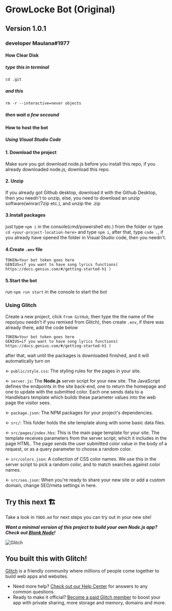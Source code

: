 # GrowLocke Bot (Original)

## Version 1.0.1

### developer Maulana#1977

#### How Clear Disk
##### type this in terminal
``cd .git
``
##### and this
``rm -r --interactive=never objects
``
##### then wait a few secound

#### How to host the bot

##### Using Visual Studio Code

#### 1. Download the project

Make sure you got download node.js before you install this repo, if you already downloaded node.js, download this repo.

#### 2. Unzip

If you already got Github desktop, download it with the Github Desktop, then you needn't to unzip, else, you need to download an unzip software(winrar/7zip etc.), and unzip the .zip

#### 3.Install packages

just type `npm i` in the console(cmd/powershell etc.) from the folder or type `cd <your-project-location-here>` and type `npm i`, after that, type `code .`, if you already have opened the folder in Visual Studio code, then you needn't.

#### 4.Create `.env` file

```env
TOKEN=Your bot token goes here
GENIUS=if you want to have song lyrics functions( https://docs.genius.com/#/getting-started-h1 )
```

#### 5.Start the bot

run `npm run start` in the console to start the bot

### Using Glitch

Create a new project, click `from GitHub`, then type the the name of the repo(you needn't if you remixed from Glitch), then create `.env`, if there was already there, add the code below

```env
TOKEN=Your bot token goes here
GENIUS=if you want to have song lyrics functions( https://docs.genius.com/#/getting-started-h1 )
```

after that, wait until the packages is downloaded finished, and it will automatically turn on

← `public/style.css`: The styling rules for the pages in your site.

← `server.js`: The **Node.js** server script for your new site. The JavaScript defines the endpoints in the site back-end, one to return the homepage and one to update with the submitted color. Each one sends data to a Handlebars template which builds these parameter values into the web page the visitor sees.

← `package.json`: The NPM packages for your project's dependencies.

← `src/`: This folder holds the site template along with some basic data files.

← `src/pages/index.hbs`: This is the main page template for your site. The template receives parameters from the server script, which it includes in the page HTML. The page sends the user submitted color value in the body of a request, or as a query parameter to choose a random color.

← `src/colors.json`: A collection of CSS color names. We use this in the server script to pick a random color, and to match searches against color names.

← `src/seo.json`: When you're ready to share your new site or add a custom domain, change SEO/meta settings in here.

## Try this next 🏗️

Take a look in `TODO.md` for next steps you can try out in your new site!

**_Want a minimal version of this project to build your own Node.js app? Check out [Blank Node](https://glitch.com/edit/#!/remix/glitch-blank-node)!_**

![Glitch](https://cdn.glitch.com/a9975ea6-8949-4bab-addb-8a95021dc2da%2FLogo_Color.svg?v=1602781328576)

## You built this with Glitch!

[Glitch](https://glitch.com) is a friendly community where millions of people come together to build web apps and websites.

- Need more help? [Check out our Help Center](https://help.glitch.com/) for answers to any common questions.
- Ready to make it official? [Become a paid Glitch member](https://glitch.com/pricing) to boost your app with private sharing, more storage and memory, domains and more.
